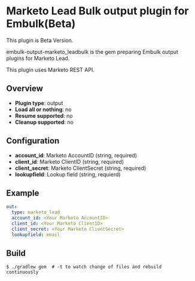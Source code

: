 # Marketo Lead Bulk output plugin for Embulk(Beta)

This plugin is Beta Version.

embulk-output-marketo_leadbulk is the gem preparing Embulk output plugins for Marketo Lead.

This plugin uses Marketo REST API.

## Overview

* **Plugin type**: output
* **Load all or nothing**: no
* **Resume supported**: no
* **Cleanup supported**: no

## Configuration

- **account_id**: Marketo AccountID (string, required)
- **client_id**: Marketo ClientID (string, required)
- **client_secret**: Marketo ClientSecret (string, required)
- **lookupfield**: Lookup field (string, requierd)

## Example

```yaml
out:
  type: marketo_lead
  account_id: <Your Marketo AccountID>
  client_id: <Your Marketo ClientID>
  client_secret: <Your Marketo ClientSecret>
  lookupfield: email
```


## Build

```
$ ./gradlew gem  # -t to watch change of files and rebuild continuously
```
